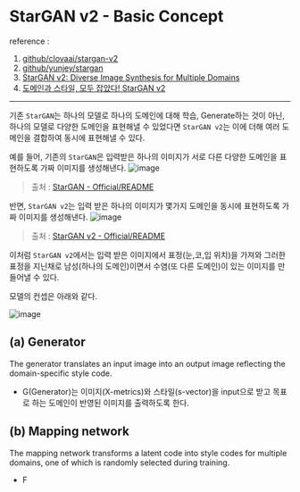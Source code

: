 # StarGAN v2 - Basic Concept

reference :
1. [github/clovaai/stargan-v2](https://github.com/clovaai/stargan-v2)
2. [github/yunjey/stargan](https://github.com/yunjey/stargan)
3. [StarGAN v2: Diverse Image Synthesis for Multiple Domains](https://arxiv.org/pdf/1912.01865.pdf)
4. [도메인과 스타일, 모두 잡았다! StarGAN v2](https://comlini8-8.tistory.com/13)
---
기존 `StarGAN`는 하나의 모델로 하나의 도메인에 대해 학습, Generate하는 것이 아닌, 하나의 모델로 다양한 도메인을 표현해낼 수 있었다면 `StarGAN v2`는 이에 더해 여러 도메인을 결합하여 동시에 표현해낼 수 있다.

예를 들어, 기존의 `StarGAN`은 입력받은 하나의 이미지가 서로 다른 다양한 도메인을 표현하도록 가짜 이미지를 생성해낸다.
![image](https://github.com/yunjey/stargan/raw/master/jpg/main.jpg)
>출처 : [StarGAN - Official/README](https://github.com/yunjey/stargan/blob/master/README.md)

반면, `StarGAN v2`는 입력 받은 하나의 이미지가 몇가지 도메인을 동시에 표현하도록 가짜 이미지를 생성해낸다.
![image](https://github.com/clovaai/stargan-v2/raw/master/assets/teaser.jpg)
>출처 : [StarGAN v2 - Official/README](https://github.com/clovaai/stargan-v2/blob/master/README.md)

이처럼 `StarGAN v2`에서는 입력 받은 이미지에서 표정(눈,코,입 위치)을 가져와 그러한 표정을 지닌채로 남성(하나의 도메인)이면서 수염(또 다른 도메인)이 있는 이미지를 만들어낼 수 있다.

모델의 컨셉은 아래와 같다.

![image](https://img1.daumcdn.net/thumb/R1280x0/?scode=mtistory2&fname=https%3A%2F%2Fblog.kakaocdn.net%2Fdn%2Fcv0Rdo%2FbtqCSXrGFiK%2FnpcOMdpkHvRY2KSjFaDkq0%2Fimg.png)

## (a) Generator
The generator translates an input image into an output image reflecting the domain-specific style code.
- G(Generator)는 이미지(X-metrics)와 스타일(s-vector)을 input으로 받고 목표로 하는 도메인이 반영된 이미지를 출력하도록 한다. 

## (b) Mapping network
The mapping network transforms a latent code into style codes for multiple domains, one of which is randomly selected during training.
- F
